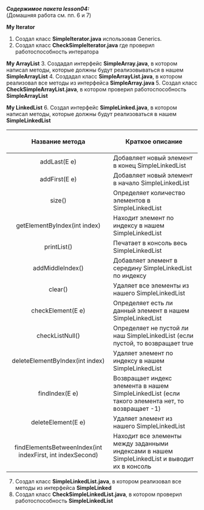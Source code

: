 ***Содержимое пакета lesson04:***
<br> (Домашняя работа см. пп. 6 и 7)
<br/>

**My Iterator**
1. Создал класс **SimpleIterator.java** использовав Generics.
2. Создал класс **CheckSimpleIterator.java** где проверил работоспособность интератора

**My ArrayList**
3. Создадал интерфейс **SimpleArray.java**, в котором написал методы, которые должны будут реализовываться в нашем **SimpleArrayList**
4. Создадал класс **SimpleArrayList.java**, в котором реализовал все методы из интерфейса **SimpleArray.java**
5. Создал класс **CheckSimpleArrayList.java**, в котором проверил работоспособность **SimpleArrayList**

**My LinkedList**
6. Создал интерфейс **SimpleLinked.java**, в котором написал методы, которые должны будут реализоваться в нашем **SimpleLinkedList**

|                    **Название метода**                    | <p align="center">**Краткое описание**</p>                                                       |
|:---------------------------------------------------------:|:-------------------------------------------------------------------------------------------------|
|                       addLast(E e)                        | Добавляет новый элемент в конец SimpleLinkedList                                                 |
|                       addFirst(E e)                       | Добавляет новый элемент в начало SimpleLinkedList                                                |
|                          size()                           | Определяет количество элементов в SimpleLinkedList                                               |
|               getElementByIndex(int index)                | Находит элемент по индексу в нашем SimpleLinkedList                                              |
|                        printList()                        | Печатает в консоль весь SimpleLinkedList                                                         |
|                     addMiddleIndex()                      | Добавляет элемент в середину SimpleLinkedList по индексу                                         |
|                          clear()                          | Удаляет все элементы из нашего SimpleLinkedList                                                  |
|                     checkElement(E e)                     | Определяет есть ли данный элемент в нашем SimpleLinkedList                                       |
|                      checkListNull()                      | Определяет не пустой ли наш SimpleLinkedList (если пустой, то возвращает true                    |
|              deleteElementByIndex(int index)              | Удаляет элемент по индексу в нашем SimpleLinkedList                                              |
|                      findIndex(E e)                       | Возвращает индекс элемента в нашем SimpleLinkedList (если такого элемента нет, то возвращает -1) |
|                    deleteElement(E e)                     | Удаляет элемент из нашего SimpleLinkedList                                                       |
| findElementsBetweenIndex(int indexFirst, int indexSecond) | Находит все элементы между заданными индексами в нашем SimpleLinkedList и выводит их в консоль   |

7. Создал класс **SimpleLinkedList.java**, в котором реализовал все методы из интерфейса **SimpleLinked**
8. Создал класс **CheckSimpleLinkedList.java**, в котором проверил работоспособность **SimpleLinkedList**